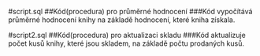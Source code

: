 #script.sql
##Kód(procedura) pro průměrné hodnocení
###Kód vypočítává průměrné hodnocení knihy na základě hodnocení, které kniha získala.

#script2.sql
##Kód(procedura) pro aktualizaci skladu
###Kód aktualizuje počet kusů knihy, které jsou skladem, na základě počtu prodaných kusů.
